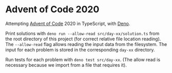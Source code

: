 # Advent of Code 2020

Attempting [Advent of Code](https://adventofcode.com/) 2020 in TypeScript, with [Deno](https://deno.land/).

Print solutions with `deno run --allow-read src/day-xx/solution.ts` from the root directory of this project (for correct relative file location reading).
The `--allow-read` flag allows reading the input data from the filesystem.
The input for each problem is stored in the corresponding `day-xx` directory.

Run tests for each problem with `deno test src/day-xx`. (The allow read is necessary because we import from a file that requires it).
